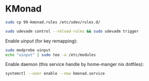 # KMonad

```bash
sudo cp 99-kmonad.rules /etc/udev/rules.d/

sudo udevadm control --reload-rules && sudo udevadm trigger
```

Enable uinput (for key remapping):

```bash
sudo modprobe uinput
echo "uinput" | sudo tee -a /etc/modules
```

Enable daemon (this service handle by home-manger nix dotfiles):

```bash
systemctl --user enable --now kmonad.service
```
